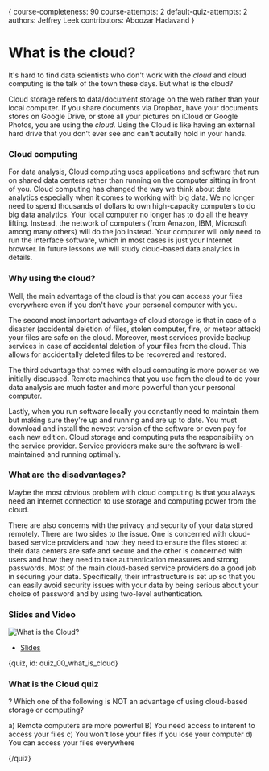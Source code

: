 {
course-completeness: 90
course-attempts: 2
default-quiz-attempts: 2
authors: Jeffrey Leek
contributors: Aboozar Hadavand
}

# What is the cloud?

It's hard to find data scientists who don't work with the *cloud* and cloud computing is the talk of the town these days. But what is the cloud?

Cloud storage refers to data/document storage on the web rather than your local computer. If you share documents via Dropbox, have your documents stores on Google Drive, or store all your pictures on iCloud or Google Photos, you are using the *cloud*. Using the Cloud is like having an external hard drive that you don't ever see and can't acutally hold in your hands.  


### Cloud computing

For data analysis, Cloud computing uses applications and software that run on shared data centers rather than running on the computer sitting in front of you. Cloud computing has changed the way we think about data analytics especially when it comes to working with big data. We no longer need to spend thousands of dollars to own high-capacity computers to do big data analytics. Your local computer no longer has to do all the heavy lifting. Instead, the network of computers (from Amazon, IBM, Microsoft among many others) will do the job instead. Your computer will only need to run the interface software, which in most cases is just your Internet browser. In future lessons we will study cloud-based data analytics in details.


### Why using the cloud?

Well, the main advantage of the cloud is that you can access your files everywhere even if you don't have your personal computer with you. 

The second most important advantage of cloud storage is that in case of a disaster (accidental deletion of files, stolen computer, fire, or meteor attack) your files are safe on the cloud. Moreover, most services provide backup services in case of accidental deletion of your files from the cloud. This allows for accidentally deleted files to be recovered and restored. 

The third advantage that comes with cloud computing is more power as we initially discussed. Remote machines that you use from the cloud to do your data analysis are much faster and more powerful than your personal computer.

Lastly, when you run software locally you constantly need to maintain them but making sure they're up and running and are up to date. You must download and install the newest version of the software or even pay for each new edition. Cloud storage and computing puts the responsibility on the service provider. Service providers make sure the software is well-maintained and running optimally.

### What are the disadvantages?

Maybe the most obvious problem with cloud computing is that you always need an internet connection to use storage and computing power from the cloud. 

There are also concerns with the privacy and security of your data stored remotely. There are two sides to the issue. One is concerned with cloud-based service providers and how they need to ensure the files stored at their data centers are safe and secure and the other is concerned with users and how they need to take authentication measures and strong passwords. Most of the main cloud-based service providers do a good job in securing your data. Specifically, their infrastructure is set up so that you can easily avoid security issues with your data by being serious about your choice of password and by using two-level authentication.

### Slides and Video

![What is the Cloud?](https://www.youtube.com/watch?v=jwFpzYl1GRo)

* [Slides](https://docs.google.com/presentation/d/1ZJcA83EHDsMXevkZd7ALGNj4s4QufKag8WyS_-G4Sa4/edit?usp=sharing)


{quiz, id: quiz_00_what_is_cloud}

### What is the Cloud quiz

? Which one of the following is NOT an advantage of using cloud-based storage or computing?

a) Remote computers are more powerful
B) You need access to interent to access your files
c) You won't lose your files if you lose your computer
d) You can access your files everywhere

{/quiz}


